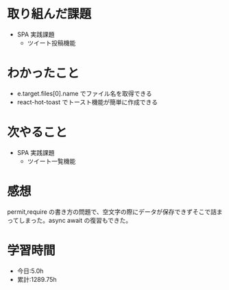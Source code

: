 # 取り組んだ課題

- SPA 実践課題
  - ツイート投稿機能

# わかったこと

- e.target.files[0].name でファイル名を取得できる
- react-hot-toast でトースト機能が簡単に作成できる

# 次やること

- SPA 実践課題
  - ツイート一覧機能

# 感想

permit,require の書き方の問題で、空文字の際にデータが保存できずそこで詰まってしまった。async await の復習もできた。

# 学習時間

- 今日:5.0h
- 累計:1289.75h

